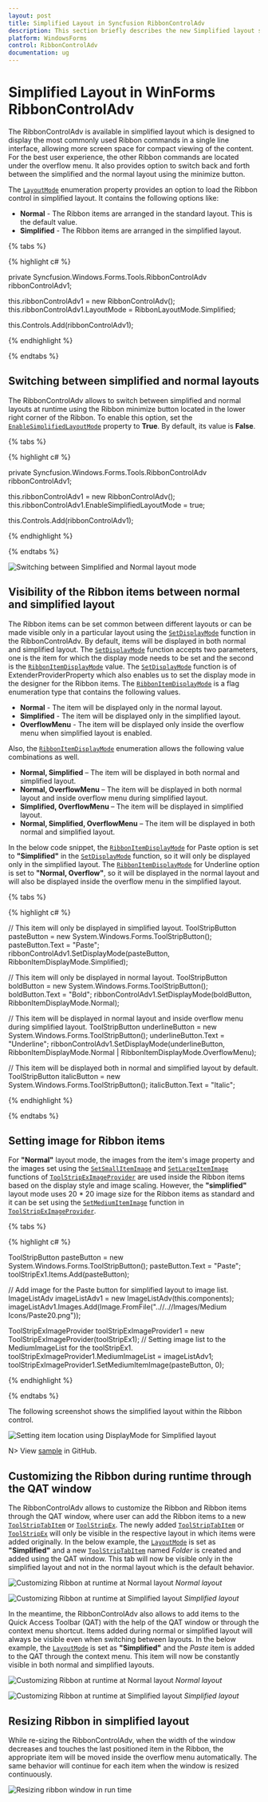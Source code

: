 ```yaml
---
layout: post
title: Simplified Layout in Syncfusion RibbonControlAdv
description: This section briefly describes the new Simplified layout support and its various customizations in Syncfusion Ribbon control.
platform: WindowsForms
control: RibbonControlAdv
documentation: ug
---
```

# Simplified Layout in WinForms RibbonControlAdv

 The RibbonControlAdv is available in simplified layout which is designed to display the most commonly used Ribbon commands in a single line interface, allowing more screen space for compact viewing of the content. For the best user experience, the other Ribbon commands are located under the overflow menu. It also provides option to switch back and forth between the simplified and the normal layout using the minimize button.

 The [`LayoutMode`](https://help.syncfusion.com/cr/windowsforms/Syncfusion.Windows.Forms.Tools.RibbonControlAdv.html#Syncfusion_Windows_Forms_Tools_RibbonControlAdv_LayoutMode) enumeration property provides an option to load the Ribbon control in simplified layout. It contains the following options like:

 * **Normal** - The Ribbon items are arranged in the standard layout. This is the default value.
 * **Simplified** - The Ribbon items are arranged in the simplified layout.

 {% tabs %}

 {% highlight c# %}

 private Syncfusion.Windows.Forms.Tools.RibbonControlAdv ribbonControlAdv1;

 this.ribbonControlAdv1 = new RibbonControlAdv();
 this.ribbonControlAdv1.LayoutMode = RibbonLayoutMode.Simplified;

 this.Controls.Add(ribbonControlAdv1);

 {% endhighlight %}

 {% endtabs %}

## Switching between simplified and normal layouts

 The RibbonControlAdv allows to switch between simplified and normal layouts at runtime using the Ribbon minimize button located in the lower right corner of the Ribbon. To enable this option, set the [`EnableSimplifiedLayoutMode`](https://help.syncfusion.com/cr/windowsforms/Syncfusion.Windows.Forms.Tools.RibbonControlAdv.html#Syncfusion_Windows_Forms_Tools_RibbonControlAdv_EnableSimplifiedLayoutMode) property to **True**. By default, its value is **False**.

 {% tabs %}

 {% highlight c# %}

 private Syncfusion.Windows.Forms.Tools.RibbonControlAdv ribbonControlAdv1;

 this.ribbonControlAdv1 = new RibbonControlAdv();
 this.ribbonControlAdv1.EnableSimplifiedLayoutMode = true;

 this.Controls.Add(ribbonControlAdv1);
 
 {% endhighlight %}

 {% endtabs %}

 ![Switching between Simplified and Normal layout mode](SimplifiedLayout_images/SwitchingSimplifiedAndNormalLayout.gif)

## Visibility of the Ribbon items between normal and simplified layout

 The Ribbon items can be set common between different layouts or can be made visible only in a particular layout using the [`SetDisplayMode`](https://help.syncfusion.com/cr/windowsforms/Syncfusion.Windows.Forms.Tools.RibbonControlAdv.html#Syncfusion_Windows_Forms_Tools_RibbonControlAdv_SetDisplayMode_System_ComponentModel_Component_Syncfusion_Windows_Forms_Tools_RibbonItemDisplayMode_) function in the RibbonControlAdv. By default, items will be displayed in both normal and simplified layout. The [`SetDisplayMode`](https://help.syncfusion.com/cr/windowsforms/Syncfusion.Windows.Forms.Tools.RibbonControlAdv.html#Syncfusion_Windows_Forms_Tools_RibbonControlAdv_SetDisplayMode_System_ComponentModel_Component_Syncfusion_Windows_Forms_Tools_RibbonItemDisplayMode_) function accepts two parameters, one is the item for which the display mode needs to be set and the second is the [`RibbonItemDisplayMode`](https://help.syncfusion.com/cr/windowsforms/Syncfusion.Windows.Forms.Tools.RibbonItemDisplayMode.html) value. The [`SetDisplayMode`](https://help.syncfusion.com/cr/windowsforms/Syncfusion.Windows.Forms.Tools.RibbonControlAdv.html#Syncfusion_Windows_Forms_Tools_RibbonControlAdv_SetDisplayMode_System_ComponentModel_Component_Syncfusion_Windows_Forms_Tools_RibbonItemDisplayMode_) function is of ExtenderProviderProperty which also enables us to set the display mode in the designer for the Ribbon items. The [`RibbonItemDisplayMode`](https://help.syncfusion.com/cr/windowsforms/Syncfusion.Windows.Forms.Tools.RibbonItemDisplayMode.html) is a flag enumeration type that contains the following values.

 * **Normal** - The item will be displayed only in the normal layout.
 * **Simplified** - The item will be displayed only in the simplified layout.
 * **OverflowMenu** - The item will be displayed only inside the overflow menu when simplified layout is enabled.

 Also, the [`RibbonItemDisplayMode`](https://help.syncfusion.com/cr/windowsforms/Syncfusion.Windows.Forms.Tools.RibbonItemDisplayMode.html) enumeration allows the following value combinations as well.

 * **Normal, Simplified** – The item will be displayed in both normal and simplified layout.
 * **Normal, OverflowMenu** – The item will be displayed in both normal layout and inside overflow menu during simplified layout.
 * **Simplified, OverflowMenu** – The item will be displayed in simplified layout.
 * **Normal, Simplified, OverflowMenu** – The item will be displayed in both normal and simplified layout.

 In the below code snippet, the [`RibbonItemDisplayMode`](https://help.syncfusion.com/cr/windowsforms/Syncfusion.Windows.Forms.Tools.RibbonItemDisplayMode.html) for Paste option is set to **"Simplified"** in the [`SetDisplayMode`](https://help.syncfusion.com/cr/windowsforms/Syncfusion.Windows.Forms.Tools.RibbonControlAdv.html#Syncfusion_Windows_Forms_Tools_RibbonControlAdv_SetDisplayMode_System_ComponentModel_Component_Syncfusion_Windows_Forms_Tools_RibbonItemDisplayMode_) function, so it will only be displayed only in the simplified layout. The [`RibbonItemDisplayMode`](https://help.syncfusion.com/cr/windowsforms/Syncfusion.Windows.Forms.Tools.RibbonItemDisplayMode.html) for Underline option is set to **"Normal, Overflow"**, so it will be displayed in the normal layout and will also be displayed inside the overflow menu in the simplified layout.

 {% tabs %}

 {% highlight c# %}

 // This item will only be displayed in simplified layout.
 ToolStripButton pasteButton = new System.Windows.Forms.ToolStripButton();
 pasteButton.Text = "Paste";
 ribbonControlAdv1.SetDisplayMode(pasteButton, RibbonItemDisplayMode.Simplified);
 
 // This item will only be displayed in normal layout.
 ToolStripButton boldButton = new System.Windows.Forms.ToolStripButton();
 boldButton.Text = "Bold";
 ribbonControlAdv1.SetDisplayMode(boldButton, RibbonItemDisplayMode.Normal);
 
 // This item will be displayed in normal layout and inside overflow menu during simplified layout.
 ToolStripButton underlineButton = new System.Windows.Forms.ToolStripButton();
 underlineButton.Text = "Underline";
 ribbonControlAdv1.SetDisplayMode(underlineButton, RibbonItemDisplayMode.Normal | RibbonItemDisplayMode.OverflowMenu);
 
 // This item will be displayed both in normal and simplified layout by default.
 ToolStripButton italicButton = new System.Windows.Forms.ToolStripButton();
 italicButton.Text = "Italic";

 {% endhighlight %}

 {% endtabs %}

## Setting image for Ribbon items

 For **"Normal"** layout mode, the images from the item's image property and the images set using the [`SetSmallItemImage`](https://help.syncfusion.com/cr/windowsforms/Syncfusion.Windows.Forms.Tools.ToolStripExImageProvider.html#Syncfusion_Windows_Forms_Tools_ToolStripExImageProvider_SetSmallItemImage_System_Object_System_Int32_) and [`SetLargeItemImage`](https://help.syncfusion.com/cr/windowsforms/Syncfusion.Windows.Forms.Tools.ToolStripExImageProvider.html#Syncfusion_Windows_Forms_Tools_ToolStripExImageProvider_SetLargeItemImage_System_Object_System_Int32_) functions of [`ToolStripExImageProvider`](https://help.syncfusion.com/cr/windowsforms/Syncfusion.Windows.Forms.Tools.ToolStripExImageProvider.html) are used inside the Ribbon items based on the display style and image scaling. However, the **"simplified"** layout mode uses 20 * 20 image size for the Ribbon items as standard and it can be set using the [`SetMediumItemImage`](https://help.syncfusion.com/cr/windowsforms/Syncfusion.Windows.Forms.Tools.ToolStripExImageProvider.html#Syncfusion_Windows_Forms_Tools_ToolStripExImageProvider_SetMediumItemImage_System_Object_System_Int32_) function in [`ToolStripExImageProvider`](https://help.syncfusion.com/cr/windowsforms/Syncfusion.Windows.Forms.Tools.ToolStripExImageProvider.html). 

 {% tabs %}

 {% highlight c# %}

 ToolStripButton pasteButton = new System.Windows.Forms.ToolStripButton();
 pasteButton.Text = "Paste";
 toolStripEx1.Items.Add(pasteButton);
 
 // Add image for the Paste button for simplified layout to image list.
 ImageListAdv imageListAdv1 = new ImageListAdv(this.components);
 imageListAdv1.Images.Add(Image.FromFile("..//..//Images/Medium Icons/Paste20.png"));
 
 ToolStripExImageProvider toolStripExImageProvider1 = new ToolStripExImageProvider(toolStripEx1);
 // Setting image list to the MediumImageList for the toolStripEx1.
 toolStripExImageProvider1.MediumImageList = imageListAdv1;
 toolStripExImageProvider1.SetMediumItemImage(pasteButton, 0);

 {% endhighlight %}

 {% endtabs %}

 The following screenshot shows the simplified layout within the Ribbon control.

 ![Setting item location using DisplayMode for Simplified layout](SimplifiedLayout_images/RibbonSimplifiedLayout.png)
 
N> View [sample](https://github.com/SyncfusionExamples/How-to-customize-the-simplified-layout-in-WinForms-RibbonControlAdv) in GitHub.

## Customizing the Ribbon during runtime through the QAT window

 The RibbonControlAdv allows to customize the Ribbon and Ribbon items through the QAT window, where user can add the Ribbon items to a new [`ToolStripTabItem`](https://help.syncfusion.com/cr/windowsforms/Syncfusion.Windows.Forms.Tools.ToolStripTabItem.html) or [`ToolStripEx`](https://help.syncfusion.com/cr/windowsforms/Syncfusion.Windows.Forms.Tools.ToolStripEx.html). The newly added [`ToolStripTabItem`](https://help.syncfusion.com/cr/windowsforms/Syncfusion.Windows.Forms.Tools.ToolStripTabItem.html) or [`ToolStripEx`](https://help.syncfusion.com/cr/windowsforms/Syncfusion.Windows.Forms.Tools.ToolStripEx.html) will only be visible in the respective layout in which items were added originally. In the below example, the [`LayoutMode`](https://help.syncfusion.com/cr/windowsforms/Syncfusion.Windows.Forms.Tools.RibbonControlAdv.html#Syncfusion_Windows_Forms_Tools_RibbonControlAdv_LayoutMode) is set as **"Simplified"** and a new [`ToolStripTabItem`](https://help.syncfusion.com/cr/windowsforms/Syncfusion.Windows.Forms.Tools.ToolStripTabItem.html) named *Folder* is created and added using the QAT window. This tab will now be visible only in the simplified layout and not in the normal layout which is the default behavior.
 
 ![Customizing Ribbon at runtime at Normal layout](SimplifiedLayout_images/QATItems_NormalLayout.png)
 *Normal layout*

 ![Customizing Ribbon at runtime at Simplified layout](SimplifiedLayout_images/QATItems_SimplifiedLayout.png)
 *Simplified layout*

 In the meantime, the RibbonControlAdv also allows to add items to the Quick Access Toolbar (QAT) with the help of the QAT window or through the context menu shortcut. Items added during normal or simplified layout will always be visible even when switching between layouts. In the below example, the [`LayoutMode`](https://help.syncfusion.com/cr/windowsforms/Syncfusion.Windows.Forms.Tools.RibbonControlAdv.html#Syncfusion_Windows_Forms_Tools_RibbonControlAdv_LayoutMode) is set as **"Simplified"** and the *Paste* item is added to the QAT through the context menu. This item will now be constantly visible in both normal and simplified layouts. 

  ![Customizing Ribbon at runtime at Normal layout](SimplifiedLayout_images/QATItemsThroughContext_NormalLayout.png)
 *Normal layout*

 ![Customizing Ribbon at runtime at Simplified layout](SimplifiedLayout_images/QATItemsThroughContext_SimplifiedLayout.png)
 *Simplified layout*
 

## Resizing Ribbon in simplified layout

 While re-sizing the RibbonControlAdv, when the width of the window decreases and touches the last positioned item in the Ribbon, the appropriate item will be moved inside the overflow menu automatically. The same behavior will continue for each item when the window is resized continuously.

 ![Resizing ribbon window in run time](SimplifiedLayout_images/ResizingWindow-SimplifiedLayout.gif)







